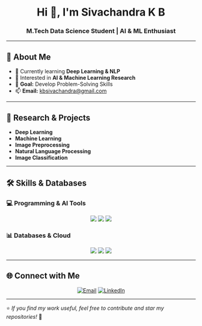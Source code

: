 <h1 align="center">Hi 👋, I'm Sivachandra K B</h1>
<h3 align="center">M.Tech Data Science Student | AI & ML Enthusiast</h3>

---

## 🚀 About Me  

- 🌱 Currently learning **Deep Learning & NLP**  
- 👀 Interested in **AI & Machine Learning Research**  
- 🎯 **Goal:** Develop Problem-Solving Skills  
- 📫 **Email:** [kbsivachandra@gmail.com](mailto:kbsivachandra@gmail.com)  

---

## 🔬 Research & Projects  

- **Deep Learning**  
- **Machine Learning**  
- **Image Preprocessing**  
- **Natural Language Processing**  
- **Image Classification**  

---

## 🛠 Skills & Databases  

### **💻 Programming & AI Tools**  
<p align="center">
  <img src="https://img.shields.io/badge/Python-3776AB?style=for-the-badge&logo=python&logoColor=white" />
  <img src="https://img.shields.io/badge/Java-007396?style=for-the-badge&logo=java&logoColor=white" />
  <img src="https://img.shields.io/badge/TensorFlow-FF6F00?style=for-the-badge&logo=tensorflow&logoColor=white" />
  

</p>

### **📊 Databases & Cloud**  
<p align="center">
  <img src="https://img.shields.io/badge/MySQL-4479A1?style=for-the-badge&logo=mysql&logoColor=white" />
  <img src="https://img.shields.io/badge/Oracle_SQL-F80000?style=for-the-badge&logo=oracle&logoColor=white" />
  <img src="https://img.shields.io/badge/SAP_HANA-1D5286?style=for-the-badge&logo=sap&logoColor=white" />
</p>

---

## 🌐 Connect with Me  

<p align="center">
  <a href="mailto:kbsivachandra@gmail.com"><img src="https://img.shields.io/badge/Email-D14836?style=for-the-badge&logo=gmail&logoColor=white" alt="Email"/></a>
  <a href="https://www.linkedin.com/in/sivachandra-k-b-236206211" target="_blank">
    <img src="https://img.shields.io/badge/LinkedIn-0077B5?style=for-the-badge&logo=linkedin&logoColor=white" alt="LinkedIn"/>
  </a>
</p>

---

⭐️ *If you find my work useful, feel free to contribute and star my repositories!* 🚀  
